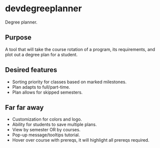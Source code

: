 # devdegreeplanner
Degree planner.

## Purpose
A tool that will take the course rotation of a program, its requirements, and plot out a degree plan for a student. 

## Desired features
- Sorting priority for classes based on marked milestones.
- Plan adapts to full/part-time.
- Plan allows for skipped semesters.


## Far far away
- Customization for colors and logo.
- Ability for students to save multiple plans.
- View by semester OR by courses.
- Pop-up message/tooltips tutorial.
- Hover over course with prereqs, it will highlight all prereqs required.